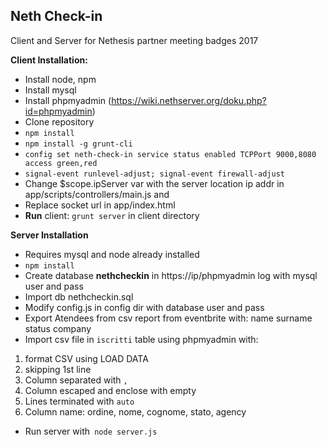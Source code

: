 ## Neth Check-in

Client and Server for Nethesis partner meeting badges 2017

**Client Installation:**

- Install node, npm
- Install mysql
- Install phpmyadmin (https://wiki.nethserver.org/doku.php?id=phpmyadmin)
- Clone repository
- `npm install`
- `npm install -g grunt-cli`
- `config set neth-check-in service status enabled TCPPort 9000,8080 access green,red`
- `signal-event runlevel-adjust; signal-event firewall-adjust`
- Change $scope.ipServer var with the server location ip addr in app/scripts/controllers/main.js and 
- Replace socket url in app/index.html
- **Run** client: `grunt server`  in client directory

**Server Installation**

- Requires mysql and node already installed
- `npm install`
- Create database **nethcheckin** in https://ip/phpmyadmin log with mysql user and pass
- Import db nethcheckin.sql 
- Modify config.js in config dir with database user and pass
- Export Atendees from csv report from eventbrite with: name surname status company
- Import csv file in `iscritti` table using phpmyadmin with:
 1. format CSV using LOAD DATA 
 2. skipping 1st line 
 3. Column separated with `,` 
 4. Column escaped and enclose with empty 
 5. Lines terminated with `auto` 
 6. Column name: ordine, nome, cognome, stato, agency
- Run server with` node server.js`
